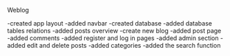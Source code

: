 Weblog

-created app layout
-added navbar
-created database
-added database tables relations
-added posts overview
-create new blog
-added post page
-added comments
-added register and log in pages
-added admin section
-added edit and delete posts
-added categories
-added the search function

